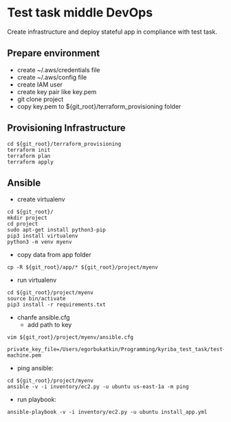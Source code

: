 # Test task middle DevOps
Create infrastructure and deploy stateful app in compliance with test task.

## Prepare environment
- create ~/.aws/credentials file
- create ~/.aws/config file
- create IAM user 
- create key pair like key.pem
- git clone project
- copy key.pem to ${git_root}/terraform_provisioning folder
## Provisioning Infrastructure
```shell script
cd ${git_root}/terraform_provisioning
terraform init
terraform plan
terraform apply
```

## Ansible
- create virtualenv
```shell script
cd ${git_root}/
mkdir project
cd project
sudo apt-get install python3-pip
pip3 install virtualenv
python3 -m venv myenv
```
- copy data from app folder
```shell script
cp -R ${git_root}/app/* ${git_root}/project/myenv
```
- run virtualenv
```shell script
cd ${git_root}/project/myenv
source bin/activate
pip3 install -r requirements.txt 
```
- chanfe ansible.cfg
   - add path to key
```shell script
vim ${git_root}/project/myenv/ansible.cfg
```
```shell script
private_key_file=/Users/egorbukatkin/Programming/kyriba_test_task/test-machine.pem
```
- ping ansible:
```shell script
cd ${git_root}/project/myenv
ansible -v -i inventory/ec2.py -u ubuntu us-east-1a -m ping
```
- run playbook:
```shell script
ansible-playbook -v -i inventory/ec2.py -u ubuntu install_app.yml
```
